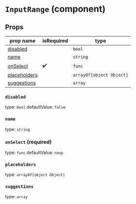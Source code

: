 `InputRange` (component)
========================



Props
-----

prop name | isRequired | type
-------|------|------
[disabled](#disabled)| |`bool`
[name](#name)| |`string`
[onSelect](#onselect)|✔️|`func`
[placeholders](#placeholders)| |`arrayOf[object Object]`
[suggestions](#suggestions)| |`array`
### `disabled`
type: `bool`
defaultValue: `false`



### `name`
type: `string`



### `onSelect` (required)
type: `func`
defaultValue: `noop`



### `placeholders`
type: `arrayOf[object Object]`



### `suggestions`
type: `array`


